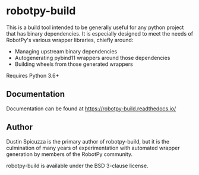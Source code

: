 robotpy-build
=============

This is a build tool intended to be generally useful for any python project
that has binary dependencies. It is especially designed to meet the needs
of RobotPy's various wrapper libraries, chiefly around:

* Managing upstream binary dependencies
* Autogenerating pybind11 wrappers around those dependencies
* Building wheels from those generated wrappers

Requires Python 3.6+

Documentation
-------------

Documentation can be found at https://robotpy-build.readthedocs.io/

Author
------

Dustin Spicuzza is the primary author of robotpy-build, but it is the
culmination of many years of experimentation with automated wrapper
generation by members of the RobotPy community.

robotpy-build is available under the BSD 3-clause license.

